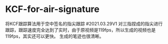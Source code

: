 # KCF-for-air-signature
将KCF跟踪算法用于空中签名的指尖跟踪
#2021.03.29V1
对三指捏成的指尖进行跟踪，跟踪速度完全达到了实时，由于原视频是119fps，所以生成的视频也是119fps，其实还可以更快。
生成的笔迹也很清晰。
